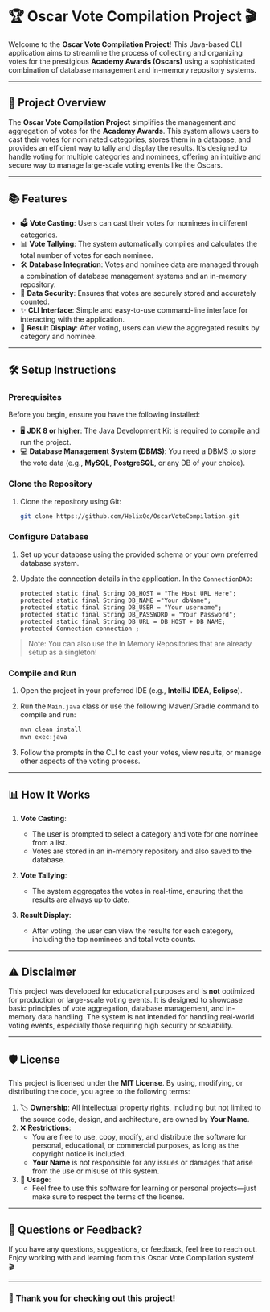 # 🏆 **Oscar Vote Compilation Project** 🎬

Welcome to the **Oscar Vote Compilation Project**! This Java-based CLI application aims to streamline the process of collecting and organizing votes for the prestigious **Academy Awards (Oscars)** using a sophisticated combination of database management and in-memory repository systems.

---

## 🚀 **Project Overview**

The **Oscar Vote Compilation Project** simplifies the management and aggregation of votes for the **Academy Awards**. This system allows users to cast their votes for nominated categories, stores them in a database, and provides an efficient way to tally and display the results. It’s designed to handle voting for multiple categories and nominees, offering an intuitive and secure way to manage large-scale voting events like the Oscars.

---

## 📚 **Features**

- 🗳️ **Vote Casting**: Users can cast their votes for nominees in different categories.
- 📊 **Vote Tallying**: The system automatically compiles and calculates the total number of votes for each nominee.
- 🛠️ **Database Integration**: Votes and nominee data are managed through a combination of database management systems and an in-memory repository.
- 🔐 **Data Security**: Ensures that votes are securely stored and accurately counted.
- ✨ **CLI Interface**: Simple and easy-to-use command-line interface for interacting with the application.
- 🏅 **Result Display**: After voting, users can view the aggregated results by category and nominee.

---

## 🛠️ **Setup Instructions**

### **Prerequisites**

Before you begin, ensure you have the following installed:

- 🖥️ **JDK 8 or higher**: The Java Development Kit is required to compile and run the project.
- 💻 **Database Management System (DBMS)**: You need a DBMS to store the vote data (e.g., **MySQL**, **PostgreSQL**, or any DB of your choice).

### **Clone the Repository**

1. Clone the repository using Git:

    ```bash
   git clone https://github.com/HelixQc/OscarVoteCompilation.git
    ```

### **Configure Database**

1. Set up your database using the provided schema or your own preferred database system.

2. Update the connection details in the application. In the `ConnectionDAO`:

    ```properties
    protected static final String DB_HOST = "The Host URL Here";
    protected static final String DB_NAME ="Your dbName";
    protected static final String DB_USER = "Your username";
    protected static final String DB_PASSWORD = "Your Password";
    protected static final String DB_URL = DB_HOST + DB_NAME;
    protected Connection connection ;
    ```
> Note: You can also use the In Memory Repositories that are already setup as a singleton!
### **Compile and Run**

1. Open the project in your preferred IDE (e.g., **IntelliJ IDEA**, **Eclipse**).
2. Run the `Main.java` class or use the following Maven/Gradle command to compile and run:

    ```bash
    mvn clean install
    mvn exec:java
    ```

3. Follow the prompts in the CLI to cast your votes, view results, or manage other aspects of the voting process.

---

## 📊 **How It Works**

1. **Vote Casting**:  
   - The user is prompted to select a category and vote for one nominee from a list.
   - Votes are stored in an in-memory repository and also saved to the database.

2. **Vote Tallying**:  
   - The system aggregates the votes in real-time, ensuring that the results are always up to date.
   
3. **Result Display**:  
   - After voting, the user can view the results for each category, including the top nominees and total vote counts.

---

## ⚠️ **Disclaimer**

This project was developed for educational purposes and is **not** optimized for production or large-scale voting events. It is designed to showcase basic principles of vote aggregation, database management, and in-memory data handling. The system is not intended for handling real-world voting events, especially those requiring high security or scalability.

---

## 🛡️ **License**

This project is licensed under the **MIT License**. By using, modifying, or distributing the code, you agree to the following terms:

1. 🏷️ **Ownership**: All intellectual property rights, including but not limited to the source code, design, and architecture, are owned by **Your Name**.  
2. ❌ **Restrictions**:  
   - You are free to use, copy, modify, and distribute the software for personal, educational, or commercial purposes, as long as the copyright notice is included.  
   - **Your Name** is not responsible for any issues or damages that arise from the use or misuse of this system.  
3. 🔐 **Usage**:  
   - Feel free to use this software for learning or personal projects—just make sure to respect the terms of the license.

---

## 💬 **Questions or Feedback?**

If you have any questions, suggestions, or feedback, feel free to reach out.  
Enjoy working with and learning from this Oscar Vote Compilation system! 🎬

---

### 🥳 **Thank you for checking out this project!**

